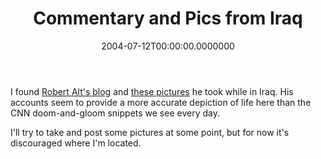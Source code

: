 ﻿---
title: Commentary and Pics from Iraq
date: "2004-07-12T00:00:00.0000000"
featuredImage: img/commentary-and-pics-from-iraq-featured.png
---

I found [Robert Alt's blog](http://noleftturns.ashbrook.org/author.asp?author=Robert+Alt) and [these pictures](http://noleftturns.ashbrook.org//iraqphotos.asp) he took while in Iraq. His accounts seem to provide a more accurate depiction of life here than the CNN doom-and-gloom snippets we see every day.

I'll try to take and post some pictures at some point, but for now it's discouraged where I'm located.

